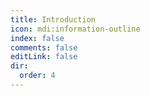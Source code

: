 ```yaml
---
title: Introduction
icon: mdi:information-outline
index: false
comments: false
editLink: false
dir:
  order: 4
---
```


<Catalog base='/en-us/manual/introduction/' />

